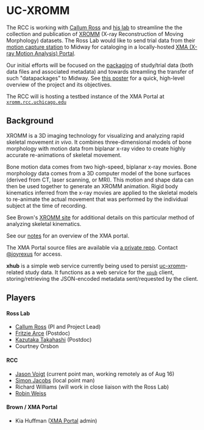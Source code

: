 # UC-XROMM

The RCC is working with [Callum Ross](http://pondside.uchicago.edu/oba/faculty/ross_c.html) and [his lab](http://rosslab.uchicago.edu/) to streamline the
the collection and publication of [XROMM](http://www.xromm.org/) (X-ray Reconstruction of Moving Morphology) datasets.  The Ross Lab would like to send trial data from their [motion capture station](http://www.xcitex.com/procapture-motion-capture-systems.php) to Midway for cataloging in a locally-hosted [XMA (X-ray Motion Analysis) Portal](http://xmaportal.org/).

Our initial efforts will be focused on the [packaging](packaging.md) of study/trial data (both data files and associated metadata) and towards streamling the transfer of such "datapackages" to Midway.  See [this poster](https://github.com/rcc-uchicago/uc-xromm-poster/blob/master/poster.pdf?raw=true) for a quick, high-level overview of the project and its objectives.

The RCC will is hosting a testbed instance of the XMA Portal at [`xromm.rcc.uchicago.edu`](http://xromm.rcc.uchicago.edu/)


## Background

XROMM is a 3D imaging technology for visualizing and analyzing rapid skeletal movement *in vivo*. It combines three-dimensional models of bone morphology with motion data from biplanar x-ray video to create highly accurate re-animations of skeletal movement.

Bone motion data comes from two high-speed, biplanar x-ray movies.  Bone morphology data comes from a 3D computer model of the bone surfaces (derived from CT, laser scanning, or MRI). This motion and shape data can then be used together to generate an XROMM animation.  Rigid body kinematics inferred from the x-ray movies are applied to the skeletal models to re-animate the actual movement that was performed by the individual subject at the time of recording.

See Brown's [XROMM site](http://www.xromm.org/) for additional details on this particular method of analyzing skeletal kinematics.

See our [notes](portal.md) for an overview of the XMA portal.

The XMA Portal source files are available via [a private repo](https://github.com/rcc-uchicago/xma-portal).  Contact [@joyrexus](https://github.com/joyrexus) for access.


**xhub** is a simple web service currently being used to persist [uc-xromm](https://github.com/rcc-uchicago/uc-xromm)-related study data.  It functions as a web service for the [`xpub`](https://github.com/rcc-uchicago/xpub) client, storing/retrieving the JSON-encoded metadata sent/requested by the client.

## Players

#### Ross Lab

* [Callum Ross](http://pondside.uchicago.edu/oba/faculty/ross_c.html) (PI and Project Lead)
* [Fritzie Arce](http://rosslab.uchicago.edu/Members/fritziearce/fritzie-arces-home-page) (Postdoc)
* [Kazutaka Takahashi](http://home.uchicago.edu/~kazutaka/) (Postdoc)
* Courtney Orsbon

#### RCC

* [Jason Voigt](https://github.com/joyrexus) (current point man, working remotely as of Aug 16)
* [Simon Jacobs](https://github.com/sdjacobs) (local point man)
* Richard Williams (will work in close liaison with the Ross Lab)
* [Robin Weiss](https://github.com/RobinWeiss)

#### Brown / XMA Portal

* Kia Huffman ([XMA Portal](http://xmaportal.org/) admin)
